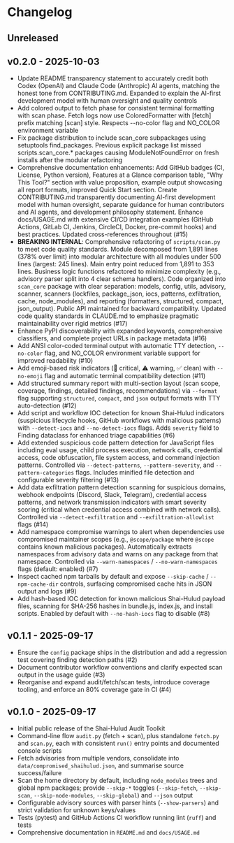# Changelog

## Unreleased

## v0.2.0 - 2025-10-03

- Update README transparency statement to accurately credit both Codex (OpenAI) and Claude Code
  (Anthropic) AI agents, matching the honest tone from CONTRIBUTING.md. Expanded to explain the
  AI-first development model with human oversight and quality controls
- Add colored output to fetch phase for consistent terminal formatting with scan phase.
  Fetch logs now use ColoredFormatter with [fetch] prefix matching [scan] style. Respects
  --no-color flag and NO_COLOR environment variable
- Fix package distribution to include scan_core subpackages using setuptools find_packages.
  Previous explicit package list missed scripts.scan_core.* packages causing ModuleNotFoundError
  on fresh installs after the modular refactoring
- Comprehensive documentation enhancements: Add GitHub badges (CI, License, Python version),
  Features at a Glance comparison table, "Why This Tool?" section with value proposition,
  example output showcasing all report formats, improved Quick Start section. Create
  CONTRIBUTING.md transparently documenting AI-first development model with human oversight,
  separate guidance for human contributors and AI agents, and development philosophy statement.
  Enhance docs/USAGE.md with extensive CI/CD integration examples (GitHub Actions, GitLab CI,
  Jenkins, CircleCI, Docker, pre-commit hooks) and best practices. Updated cross-references
  throughout (#15)
- **BREAKING INTERNAL**: Comprehensive refactoring of `scripts/scan.py` to meet code
  quality standards. Module decomposed from 1,891 lines (378% over limit) into modular
  architecture with all modules under 500 lines (largest: 245 lines). Main entry point
  reduced from 1,891 to 353 lines. Business logic functions refactored to minimize
  complexity (e.g., advisory parser split into 4 clear schema handlers). Code organized
  into `scan_core` package with clear separation: models, config, utils, advisory,
  scanner, scanners (lockfiles, package_json, iocs, patterns, exfiltration, cache,
  node_modules), and reporting (formatters, structured, compact, json_output). Public
  API maintained for backward compatibility. Updated code quality standards in CLAUDE.md
  to emphasize pragmatic maintainability over rigid metrics (#17)
- Enhance PyPI discoverability with expanded keywords, comprehensive classifiers,
  and complete project URLs in package metadata (#16)
- Add ANSI color-coded terminal output with automatic TTY detection, `--no-color`
  flag, and NO_COLOR environment variable support for improved readability (#10)
- Add emoji-based risk indicators (🚨 critical, ⚠️ warning, ✅ clean) with
  `--no-emoji` flag and automatic terminal compatibility detection (#11)
- Add structured summary report with multi-section layout (scan scope, coverage,
  findings, detailed findings, recommendations) via `--format` flag supporting
  `structured`, `compact`, and `json` output formats with TTY auto-detection (#12)
- Add script and workflow IOC detection for known Shai-Hulud indicators (suspicious
  lifecycle hooks, GitHub workflows with malicious patterns) with `--detect-iocs`
  and `--no-detect-iocs` flags. Adds `severity` field to Finding dataclass for
  enhanced triage capabilities (#6)
- Add extended suspicious code pattern detection for JavaScript files including
  eval usage, child process execution, network calls, credential access, code
  obfuscation, file system access, and command injection patterns. Controlled via
  `--detect-patterns`, `--pattern-severity`, and `--pattern-categories` flags.
  Includes minified file detection and configurable severity filtering (#13)
- Add data exfiltration pattern detection scanning for suspicious domains, webhook
  endpoints (Discord, Slack, Telegram), credential access patterns, and network
  transmission indicators with smart severity scoring (critical when credential
  access combined with network calls). Controlled via `--detect-exfiltration` and
  `--exfiltration-allowlist` flags (#14)
- Add namespace compromise warnings to alert when dependencies use compromised
  maintainer scopes (e.g., `@scope/package` where `@scope` contains known malicious
  packages). Automatically extracts namespaces from advisory data and warns on any
  package from that namespace. Controlled via `--warn-namespaces` / `--no-warn-namespaces`
  flags (default: enabled) (#7)
- Inspect cached npm tarballs by default and expose `--skip-cache` /
  `--npm-cache-dir` controls, surfacing compromised cache hits in JSON
  output and logs (#9)
- Add hash-based IOC detection for known malicious Shai-Hulud payload files,
  scanning for SHA-256 hashes in bundle.js, index.js, and install scripts.
  Enabled by default with `--no-hash-iocs` flag to disable (#8)

## v0.1.1 - 2025-09-17

- Ensure the `config` package ships in the distribution and add a regression test
  covering finding detection paths (#2)
- Document contributor workflow conventions and clarify expected scan output in
  the usage guide (#3)
- Reorganise and expand audit/fetch/scan tests, introduce coverage tooling, and
  enforce an 80% coverage gate in CI (#4)

## v0.1.0 - 2025-09-17

- Initial public release of the Shai-Hulud Audit Toolkit
- Command-line flow `audit.py` (fetch + scan), plus standalone `fetch.py` and
  `scan.py`, each with consistent `run()` entry points and documented console
  scripts
- Fetch advisories from multiple vendors, consolidate into
  `data/compromised_shaihulud.json`, and summarise source success/failure
- Scan the home directory by default, including `node_modules` trees and global
  npm packages; provide `--skip-*` toggles (`--skip-fetch`, `--skip-scan`,
  `--skip-node-modules`, `--skip-global`) and `--json` output
- Configurable advisory sources with parser hints (`--show-parsers`) and strict
  validation for unknown keys/values
- Tests (pytest) and GitHub Actions CI workflow running lint (`ruff`) and tests
- Comprehensive documentation in `README.md` and `docs/USAGE.md`
